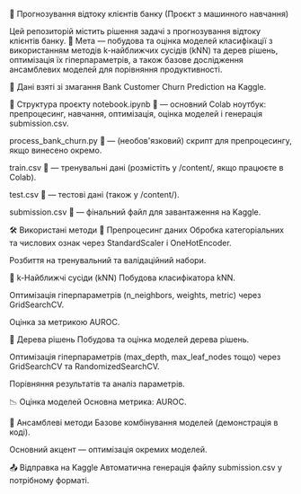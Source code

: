📌 Прогнозування відтоку клієнтів банку
(Проєкт з машинного навчання)

Цей репозиторій містить рішення задачі з прогнозування відтоку клієнтів банку.
🎯 Мета — побудова та оцінка моделей класифікації з використанням методів k-найближчих сусідів (kNN) та дерев рішень, оптимізація їх гіперпараметрів, а також базове дослідження ансамблевих моделей для порівняння продуктивності.

📂 Дані взяті зі змагання Bank Customer Churn Prediction на Kaggle.

🧱 Структура проєкту
notebook.ipynb 📒 — основний Colab ноутбук: препроцесинг, навчання, оптимізація, оцінка моделей і генерація submission.csv.

process_bank_churn.py 🐍 — (необов'язковий) скрипт для препроцесингу, якщо винесено окремо.

train.csv 📄 — тренувальні дані (розмістіть у /content/, якщо працюєте в Colab).

test.csv 📄 — тестові дані (також у /content/).

submission.csv 🚀 — фінальний файл для завантаження на Kaggle.

🛠️ Використані методи
🔄 Препроцесинг даних
Обробка категоріальних та числових ознак через StandardScaler і OneHotEncoder.

Розбиття на тренувальний та валідаційний набори.

🤝 k-Найближчі сусіди (kNN)
Побудова класифікатора kNN.

Оптимізація гіперпараметрів (n_neighbors, weights, metric) через GridSearchCV.

Оцінка за метрикою AUROC.

🌳 Дерева рішень
Побудова та оцінка моделей дерева рішень.

Оптимізація гіперпараметрів (max_depth, max_leaf_nodes тощо) через GridSearchCV та RandomizedSearchCV.

Порівняння результатів та аналіз параметрів.

📉 Оцінка моделей
Основна метрика: AUROC.

🤖 Ансамблеві методи
Базове комбінування моделей (демонстрація в коді).

Основний акцент — оптимізація окремих моделей.

📤 Відправка на Kaggle
Автоматична генерація файлу submission.csv у потрібному форматі.
